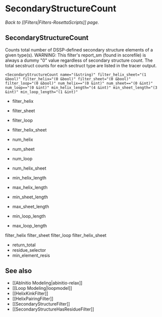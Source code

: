 # SecondaryStructureCount
*Back to [[Filters|Filters-RosettaScripts]] page.*
## SecondaryStructureCount

Counts total number of DSSP-defined secondary structure elements of a given type(s).
WARNING: This filter's report_sm (found in scorefile) is always a dummy "0" value regardless of secondary structure count. The total secstruct counts for each sectruct type are listed in the tracer output.

```
<SecondaryStructureCount name="(&string)" filter_helix_sheet="(1 &bool)" filter_helix="(0 &bool)" filter_sheet="(0 &bool)" filter_loop="(0 &bool)" num_helix=="(0 &int)" num_sheet=="(0 &int)" num_loop=="(0 &int)" min_helix_length="(4 &int)" min_sheet_length="(3 &int)" min_loop_length="(1 &int)" 
```

- filter_helix
- filter_sheet
- filter_loop
- filter_helix_sheet

- num_helix
- num_sheet
- num_loop
- num_helix_sheet

- min_helix_length
- max_helix_length
- min_sheet_length
- max_sheet_length
- min_loop_length
- max_loop_length

filter_helix
filter_sheet
filter_loop
filter_helix_sheet

- return_total
- residue_selector
- min_element_resis

## See also

* [[AbInitio Modeling|abinitio-relax]]
* [[Loop Modeling|loopmodel]]
* [[HelixKinkFilter]]
* [[HelixPairingFilter]]
* [[SecondaryStructureFilter]]
* [[SecondaryStructureHasResidueFilter]]
